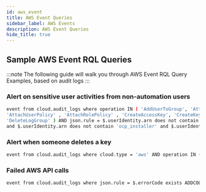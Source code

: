 ```yaml
---
id: aws_event
title: AWS Event Queries
sidebar_label: AWS Events
description: AWS Event Queries
hide_title: true
---
```


## Sample AWS Event RQL Queries

:::note
The following guide will walk you through AWS Event RQL Query Examples, based on audit logs
:::

### Alert on sensitive user activities from non-automation users

```bash
event from cloud.audit_logs where operation IN ( 'AddUserToGroup', 'AttachGroupPolicy', 
'AttachUserPolicy' , 'AttachRolePolicy' , 'CreateAccessKey', 'CreateKeyPair', 'DeleteKeyPair', 
'DeleteLogGroup' ) AND json.rule = $.userIdentity.arn does not contain 'AWSCloudFormation' 
and $.userIdentity.arn does not contain 'ocp_installer' and $.userIdentity.arn does not contain 'automation_user' 
```

### Alert when someone deletes a key

```bash
event from cloud.audit_logs where cloud.type = 'aws' AND operation IN ( 'DeleteAccessKey' ) 
```

### Failed AWS API calls

```bash
event from cloud.audit_logs where json.rule = $.errorCode exists ADDCOLUMN $.errorCode
```
